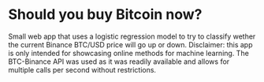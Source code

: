 # Should you buy Bitcoin now?

Small web app that uses a logistic regression model to try to classify wether the current Binance BTC/USD price will go up or down. 
Disclaimer: this app is only intended  for showcasing online methods for machine learning. The BTC-Binance API was used as it was readily available and allows for multiple calls per second without restrictions.